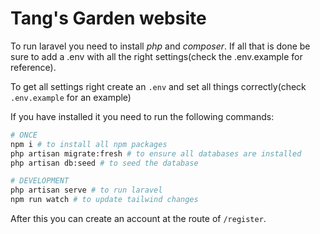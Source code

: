 # Tang's Garden website

To run laravel you need to install _php_ and _composer_. If all that is done be sure to add a .env with all the right settings(check the .env.example for reference).

To get all settings right create an `.env` and set all things correctly(check `.env.example` for an example)

If you have installed it you need to run the following commands:

```bash
# ONCE
npm i # to install all npm packages
php artisan migrate:fresh # to ensure all databases are installed
php artisan db:seed # to seed the database

# DEVELOPMENT
php artisan serve # to run laravel
npm run watch # to update tailwind changes
```

After this you can create an account at the route of `/register`.
